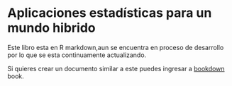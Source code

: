 # Aplicaciones estadísticas para un mundo hibrido

Este libro esta en R markdown,aun se encuentra en proceso de desarrollo por lo que se esta continuamente actualizando.

Si quieres crear un documento similar a este puedes ingresar a [bookdown](https://bookdown.org/yihui/bookdown/) book.

